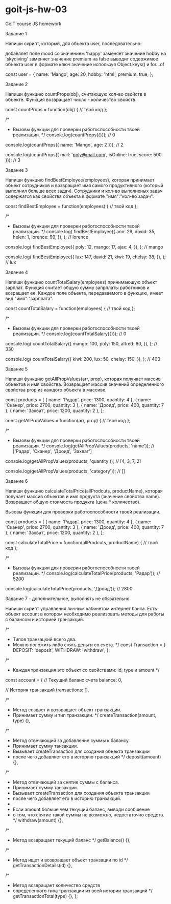 # goit-js-hw-03

GoIT course JS homework

Задание 1

Напиши скрипт, который, для объекта user, последовательно:

добавляет поле mood со значением 'happy'
заменяет значение hobby на 'skydiving'
заменяет значение premium на false
выводит содержимое объекта user в формате ключ:значение используя Object.keys() и for...of

const user = {
name: 'Mango',
age: 20,
hobby: 'html',
premium: true,
};

Задание 2

Напиши функцию countProps(obj), считающую кол-во свойств в объекте. Функция возвращает число - количество свойств.

const countProps = function(obj) {
// твой код
};

/\*

- Вызовы функции для проверки работоспособности твоей реализации.
  \*/
  console.log(countProps({})); // 0

console.log(countProps({ name: 'Mango', age: 2 })); // 2

console.log(countProps({ mail: 'poly@mail.com', isOnline: true, score: 500 })); // 3

Задание 3

Напиши функцию findBestEmployee(employees), которая принимает объект сотрудников и возвращает имя самого продуктивного (который выполнил больше всех задач). Сотрудники и кол-во выполненых задач содержатся как свойства объекта в формате "имя":"кол-во задач".

const findBestEmployee = function(employees) {
// твой код
};

/\*

- Вызовы функции для проверки работоспособности твоей реализации.
  \*/
  console.log(
  findBestEmployee({
  ann: 29,
  david: 35,
  helen: 1,
  lorence: 99,
  }),
  ); // lorence

console.log(
findBestEmployee({
poly: 12,
mango: 17,
ajax: 4,
}),
); // mango

console.log(
findBestEmployee({
lux: 147,
david: 21,
kiwi: 19,
chelsy: 38,
}),
); // lux

Задание 4

Напиши функцию countTotalSalary(employees) принимающую объект зарплат. Функция считает общую сумму запрплаты работников и возращает ее. Каждое поле объекта, передаваемого в функцию, имеет вид "имя":"зарплата".

const countTotalSalary = function(employees) {
// твой код
};

/\*

- Вызовы функции для проверки работоспособности твоей реализации.
  \*/
  console.log(countTotalSalary({})); // 0

console.log(
countTotalSalary({
mango: 100,
poly: 150,
alfred: 80,
}),
); // 330

console.log(
countTotalSalary({
kiwi: 200,
lux: 50,
chelsy: 150,
}),
); // 400

Задание 5

Напиши функцию getAllPropValues(arr, prop), которая получает массив объектов и имя свойства. Возвращает массив значений определенного свойства prop из каждого объекта в массиве.

const products = [
{ name: 'Радар', price: 1300, quantity: 4 },
{ name: 'Сканер', price: 2700, quantity: 3 },
{ name: 'Дроид', price: 400, quantity: 7 },
{ name: 'Захват', price: 1200, quantity: 2 },
];

const getAllPropValues = function(arr, prop) {
// твой код
};

/\*

- Вызовы функции для проверки работоспособности твоей реализации.
  \*/
  console.log(getAllPropValues(products, 'name')); // ['Радар', 'Сканер', 'Дроид', 'Захват']

console.log(getAllPropValues(products, 'quantity')); // [4, 3, 7, 2]

console.log(getAllPropValues(products, 'category')); // []

Задание 6

Напиши функцию calculateTotalPrice(allProdcuts, productName), которая получает массив объектов и имя продукта (значение свойства name). Возвращает общую стоимость продукта (цена \* количество).

Вызовы функции для проверки работоспособности твоей реализации.

const products = [
{ name: 'Радар', price: 1300, quantity: 4 },
{ name: 'Сканер', price: 2700, quantity: 3 },
{ name: 'Дроид', price: 400, quantity: 7 },
{ name: 'Захват', price: 1200, quantity: 2 },
];

const calculateTotalPrice = function(allProdcuts, productName) {
// твой код
};

/\*

- Вызовы функции для проверки работоспособности твоей реализации.
  \*/
  console.log(calculateTotalPrice(products, 'Радар')); // 5200

console.log(calculateTotalPrice(products, 'Дроид')); // 2800

Задание 7 - дополнительное, выполнять не обязательно

Напиши скрипт управления личным кабинетом интернет банка. Есть объект account в котором необходимо реализовать методы для работы с балансом и историей транзакций.

/\*

- Типов транзацкий всего два.
- Можно положить либо снять деньги со счета.
  \*/
  const Transaction = {
  DEPOSIT: 'deposit',
  WITHDRAW: 'withdraw',
  };

/\*

- Каждая транзакция это объект со свойствами: id, type и amount
  \*/

const account = {
// Текущий баланс счета
balance: 0,

// История транзакций
transactions: [],

/\*

- Метод создает и возвращает объект транзакции.
- Принимает сумму и тип транзакции.
  \*/
  createTransaction(amount, type) {},

/\*

- Метод отвечающий за добавление суммы к балансу.
- Принимает сумму танзакции.
- Вызывает createTransaction для создания объекта транзакции
- после чего добавляет его в историю транзакций
  \*/
  deposit(amount) {},

/\*

- Метод отвечающий за снятие суммы с баланса.
- Принимает сумму танзакции.
- Вызывает createTransaction для создания объекта транзакции
- после чего добавляет его в историю транзакций.
-
- Если amount больше чем текущий баланс, выводи сообщение
- о том, что снятие такой суммы не возможно, недостаточно средств.
  \*/
  withdraw(amount) {},

/\*

- Метод возвращает текущий баланс
  \*/
  getBalance() {},

/\*

- Метод ищет и возвращает объект транзации по id
  \*/
  getTransactionDetails(id) {},

/\*

- Метод возвращает количество средств
- определенного типа транзакции из всей истории транзакций
  \*/
  getTransactionTotal(type) {},
  };
